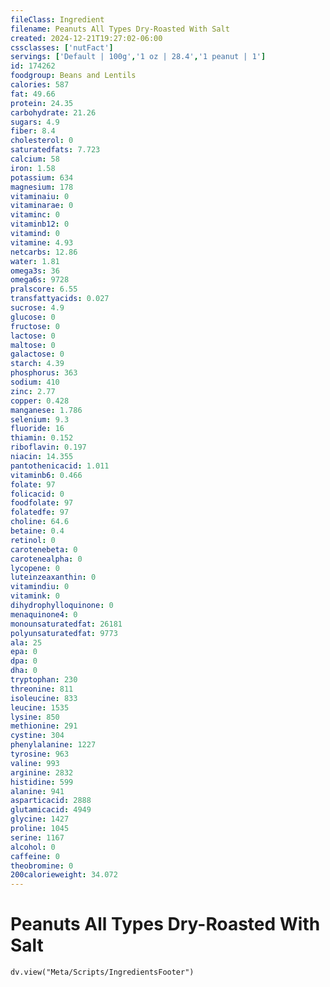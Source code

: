 ```yaml
---
fileClass: Ingredient
filename: Peanuts All Types Dry-Roasted With Salt
created: 2024-12-21T19:27:02-06:00
cssclasses: ['nutFact']
servings: ['Default | 100g','1 oz | 28.4','1 peanut | 1']
id: 174262
foodgroup: Beans and Lentils
calories: 587
fat: 49.66
protein: 24.35
carbohydrate: 21.26
sugars: 4.9
fiber: 8.4
cholesterol: 0
saturatedfats: 7.723
calcium: 58
iron: 1.58
potassium: 634
magnesium: 178
vitaminaiu: 0
vitaminarae: 0
vitaminc: 0
vitaminb12: 0
vitamind: 0
vitamine: 4.93
netcarbs: 12.86
water: 1.81
omega3s: 36
omega6s: 9728
pralscore: 6.55
transfattyacids: 0.027
sucrose: 4.9
glucose: 0
fructose: 0
lactose: 0
maltose: 0
galactose: 0
starch: 4.39
phosphorus: 363
sodium: 410
zinc: 2.77
copper: 0.428
manganese: 1.786
selenium: 9.3
fluoride: 16
thiamin: 0.152
riboflavin: 0.197
niacin: 14.355
pantothenicacid: 1.011
vitaminb6: 0.466
folate: 97
folicacid: 0
foodfolate: 97
folatedfe: 97
choline: 64.6
betaine: 0.4
retinol: 0
carotenebeta: 0
carotenealpha: 0
lycopene: 0
luteinzeaxanthin: 0
vitamindiu: 0
vitamink: 0
dihydrophylloquinone: 0
menaquinone4: 0
monounsaturatedfat: 26181
polyunsaturatedfat: 9773
ala: 25
epa: 0
dpa: 0
dha: 0
tryptophan: 230
threonine: 811
isoleucine: 833
leucine: 1535
lysine: 850
methionine: 291
cystine: 304
phenylalanine: 1227
tyrosine: 963
valine: 993
arginine: 2832
histidine: 599
alanine: 941
asparticacid: 2888
glutamicacid: 4949
glycine: 1427
proline: 1045
serine: 1167
alcohol: 0
caffeine: 0
theobromine: 0
200calorieweight: 34.072
---
```


# Peanuts All Types Dry-Roasted With Salt

```dataviewjs
dv.view("Meta/Scripts/IngredientsFooter")
```